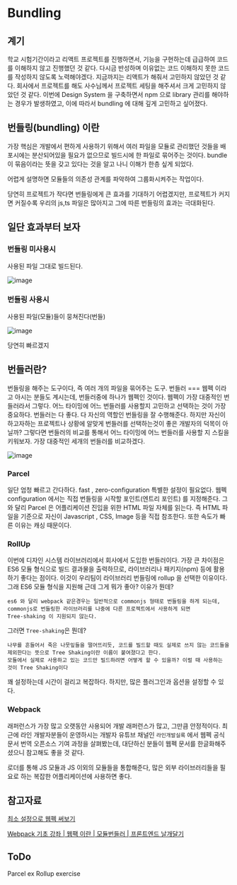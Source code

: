 # Bundling 

## 계기

학교 시험기간이라고 리액트 프로젝트를 진행하면서, 기능을 구현하는데 급급하여 코드를 이해하지 않고 진행했던 것 같다. 다시금 반성하며 이유없는 코드 이해하지 못한 코드를 작성하지 않도록 노력해야겠다.
지금까지는 리액트가 해줘서 고민하지 않았던 것 같다.
회사에서 프로젝트를 해도 사수님께서 프로젝트 세팅을 해주셔서 크게 고민하지 않았던 것 같다.
이번에 Design System 을 구축하면서 npm 으로 library 관리를 해야하는 경우가 발생하였고, 이에 따라서 bundling 에 대해 깊게 고민하고 싶어졌다.

## 번들링(bundling) 이란

가장 핵심은 개발에서 편하게 사용하기 위해서 여러 파일을 모듈로 관리했던 것들을 배포시에는 분산되어있을 필요가 없으므로 빌드시에 한 파일로 묶어주는 것이다.
bundle 이 묶음이라는 뜻을 갖고 있다는 것을 알고 나니 이해가 한층 싶게 되었다.

어렵게 설명하면 모듈들의 의존성 관계를 파악하여 그룹화시켜주는 작업이다.

당연히 프로젝트가 작다면 번들링에게 큰 효과를 기대하기 어렵겠지만, 프로젝트가 커지면 커질수록 우리의 js,ts 파일은 많아지고 그에 따른 번들링의 효과는 극대화된다.

## 일단 효과부터 보자

### 번들링 미사용시

사용된 파일 그대로 빌드된다.

![image](https://user-images.githubusercontent.com/69495129/175758316-9c74d264-32c9-41a2-8127-fbf3902a69cc.png)


### 번들링 사용시

사용된 파일(모듈)들이 뭉쳐진다(번들) 

![image](https://user-images.githubusercontent.com/69495129/175758331-b952d378-a3d5-426f-88ea-32c91bed7717.png)

당연히 빠르겠지

## 번들러란?
번들링을 해주는 도구이다, 즉 여러 개의 파일을 묶어주는 도구.
번들러 === 웹펙 이라고 아시는 분들도 계시는데, 번들러중에 하나가 웹펙인 것이다. 웹펙이 가장 대중적인 번들러라서 그렇다.
어느 타이밍에 어느 번들러를 사용할지 고민하고 선택하는 것이 가장 중요하다.
번들러는 다 좋다. 다 자신의 역할인 번들링을 잘 수행해준다. 하지만 자신이 하고자하는 프로젝트나 상황에 알맞게 번들러를 선택하는것이 좋은 개발자의 덕목이 아닐까?
그렇다면 번들러의 비교를 통해서 어느 타이밍에 어느 번들러를 사용할 지 스킬을 키워보자.
가장 대중적인 세개의 번들러를 비교하겠다. 

![image](https://user-images.githubusercontent.com/69495129/175758407-ab37dad4-7e9c-45b4-9e84-fb25f73fe903.png)

### Parcel

일단 엄청 빠르고 간다하다.
fast , zero-configuration 특별한 설정이 필요없다.
웹펙 configuration 에서는 직접 번들링을 시작할 포인트(엔트리 포인트) 를 지정해준다.
그와 달리 Parcel 은 어플리케이션 진입을 위한 HTML 파일 자체를 읽는다.
즉 HTML 파일을 기준으로 자신이 Javascript , CSS, Image 등을 직접 참조한다.
또한 속도가 빠른 이유는 캐싱 때문이다.

### RollUp

이번에 디자인 시스템 라이브러리에서 회사에서 도입한 번들러이다. 
가장 큰 차이점은 ES6 모듈 형식으로 빌드 결과물을 출력하므로, 라이브러리나 패키지(npm) 등에 활용하기 좋다는 점이다. 이것이 우리팀이 라이브러리 번들링에 rollup 을 선택한 이유이다.
그래 ES6 모듈 형식을 지원해 근데 그게 뭐가 좋아? 이유가 뭔데?

```
es6 와 달리 webpack 같은경우는 일반적으로 commonjs 형태로 번들링을 하게 되는데, commonjs로 번들링한 라이브러리를 나중에 다른 프로젝트에서 사용하게 되면
Tree-shaking 이 지원되지 않는다.
```

그러면 `Tree-shaking`은 뭔데?

```
나무를 흔들어서 죽은 나뭇잎들을 떨어뜨리듯, 코드를 빌드할 때도 실제로 쓰지 않는 코드들을 제외한다는 뜻으로 Tree Shaking이란 이름이 붙여졌다고 한다.
모듈에서 실제로 사용하고 있는 코드만 빌드하려면 어떻게 할 수 있을까? 이럴 때 사용하는 것이 Tree Shaking이다
```

꽤 설정하는데 시간이 걸리고 복잡하다. 하지만, 많은 플러그인과 옵션을 설정할 수 있다. 

### Webpack 

래퍼런스가 가장 많고 오랫동안 사용되어 개발 래퍼런스가 많고, 그만큼 안정적이다.
최근에 라인 개발자분들이 운영하시는 개발자 유튜브 채널인 `라인개발실록` 에서 웹펙 공식문서 번역 오픈소스 기여 과정을 살펴봤는데, 대단하신 분들이 웹펙 문서를 한글화해주셨으니 참고해도 좋을 것 같다.

로더를 통해 JS 모듈과 JS 이외의 모듈들을 통합해준다, 
많은 외부 라이브러리들을 필요로 하는 복잡한 어플리케이션에 사용하면 좋다.


## 참고자료

[최소 설정으로 웹펙 써보기](https://www.youtube.com/watch?v=pzHMT9Jxce0)

[Webpack 기초 강좌 | 웹팩 이란 | 모듈번들러 | 프론트엔드 날개달기](https://www.youtube.com/watch?v=NGVc-zw2FG8&t=951s)


## ToDo
Parcel ex
Rollup exercise

